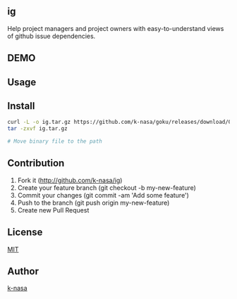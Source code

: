 ## ig

Help project managers and project owners with easy-to-understand views of github issue dependencies.

## DEMO


## Usage

## Install


```sh
curl -L -o ig.tar.gz https://github.com/k-nasa/goku/releases/download/0.1.1/ig_x86_64-apple-darwin.tar.gz
tar -zxvf ig.tar.gz

# Move binary file to the path
```

## Contribution

1. Fork it (http://github.com/k-nasa/ig)
2. Create your feature branch (git checkout -b my-new-feature)
3. Commit your changes (git commit -am 'Add some feature')
4. Push to the branch (git push origin my-new-feature)
5. Create new Pull Request

## License

[MIT](https://github.com/k-nasa/ig/blob/master/LICENSE)

## Author

[k-nasa](https://github.com/k-nasa)
